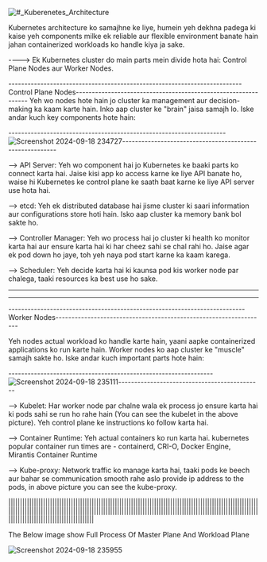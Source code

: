 
  ![#_Kuberenetes_Architecture](https://github.com/user-attachments/assets/923a7760-2ee6-4e32-8e51-dab3758dea82)


Kubernetes architecture ko samajhne ke liye, humein yeh dekhna padega ki kaise yeh components milke ek reliable aur flexible environment banate hain jahan containerized workloads ko handle kiya ja sake.

----> Ek Kubernetes cluster do main parts mein divide hota hai: Control Plane Nodes aur Worker Nodes.


-------------------------------------------------------------------------Control Plane Nodes---------------------------------------------------------------
    Yeh wo nodes hote hain jo cluster ka management aur decision-making ka kaam karte hain. Inko aap cluster ke "brain" jaisa samajh lo. Iske andar kuch key components hote hain:

 --------------------------------------------------------------------![Screenshot 2024-09-18 234727](https://github.com/user-attachments/assets/940d486f-108c-4318-873f-0317e556faec)---------------------------------------------------------


   --> API Server: Yeh wo component hai jo Kubernetes ke baaki parts ko connect karta hai. Jaise kisi app ko access karne ke liye API banate ho, waise hi Kubernetes ke control 
       plane ke saath baat karne ke liye API server use hota hai.

   --> etcd: Yeh ek distributed database hai jisme cluster ki saari information aur configurations store hoti hain. Isko aap cluster ka memory bank bol sakte ho.

   --> Controller Manager: Yeh wo process hai jo cluster ki health ko monitor karta hai aur ensure karta hai ki har cheez sahi se chal rahi ho. Jaise agar ek pod down ho jaye, 
    toh yeh naya pod start karne ka kaam karega.

   --> Scheduler: Yeh decide karta hai ki kaunsa pod kis worker node par chalega, taaki resources ka best use ho sake.




------------------------------------------------------------------------------------------------------------------------------------------------------------------------------


------------------------------------------------------------------------------------------------------------------------------------------------------------------------------



 --------------------------------------------------------------------------Worker Nodes------------------------------------------------------------------
   
   Yeh nodes actual workload ko handle karte hain, yaani aapke containerized applications ko run karte hain. Worker nodes ko aap cluster ke "muscle" samajh sakte ho. Iske 
   andar kuch important parts hote hain:



----------------------------------------------------------------![Screenshot 2024-09-18 235111](https://github.com/user-attachments/assets/e1a7cd71-86db-480d-9c4f-75e66bba32ee)---------------------------------------------

   

--> Kubelet: Har worker node par chalne wala ek process jo ensure karta hai ki pods sahi se run ho rahe hain (You can see the kubelet in the above picture). Yeh control plane ke instructions ko follow karta hai.

--> Container Runtime: Yeh actual containers ko run karta hai. 
    kubernetes popular container run times are - containerd, CRI-O, Docker Engine, Mirantis Container Runtime

--> Kube-proxy: Network traffic ko manage karta hai, taaki pods ke beech aur bahar se communication smooth rahe aslo provide ip address to the pods, in above picture you can see the kube-proxy.




|||||||||||||||||||||||||||||||||||||||||||||||||||||||||||||||||||||||||||||||||||||||||||||||||||||||||||||||||||||||||||||||||||||||||||||||||||||||||||||||||||||||||||||||||||||||||||||||||||||||||||||||||||||||||||||||||||||||||||||||||||||||||||||

The Below image show Full Process Of Master Plane And Workload Plane

![Screenshot 2024-09-18 235955](https://github.com/user-attachments/assets/036a30f5-0b76-4749-b41a-89bef764649b)

